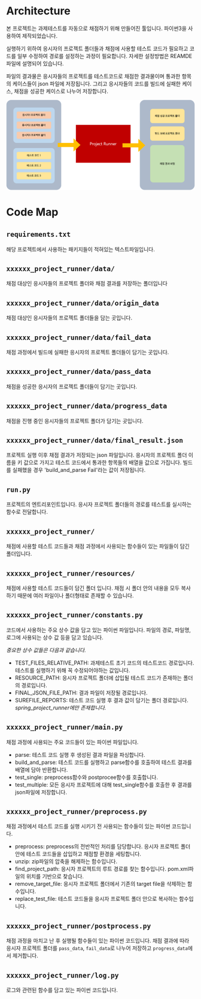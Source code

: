 # Architecture

본 프로젝트는 과제테스트를 자동으로 채점하기 위해 만들어진 툴입니다. 파이썬3을 사용하여 제작되었습니다.

실행하기 위하여 응시자의 프로젝트 폴더들과 채점에 사용할 테스트 코드가 필요하고 코드를 일부 수정하여 경로를 설정하는 과정이 필요합니다. 자세한 설정방법은 REAMDE파일에 설명되어 있습니다.

파일의 결과물은 응시자들의 프로젝트를 테스트코드로 채점한 결과물이며 통과한 항목의 케이스들이 json 파일에 저장됩니다. 그리고 응시자들의 코드를 빌드에 실패한 케이스, 채점을 성공한 케이스로 나누어 저장합니다.

![flow](./images/flow.png)

# Code Map

## `requirements.txt`

해당 프로젝트에서 사용하는 패키지들이 적혀있는 텍스트파일입니다.

## `xxxxxx_project_runner/data/`

채점 대상인 응시자들의 프로젝트 폴더와 채점 결과를 저장하는 폴더입니다

## `xxxxxx_project_runner/data/origin_data`

채점 대상인 응시자들의 프로젝트 폴더들을 담는 곳입니다.

## `xxxxxx_project_runner/data/fail_data`

채점 과정에서 빌드에 실패한 응시자의 프로젝트 폴더들이 담기는 곳입니다.

## `xxxxxx_project_runner/data/pass_data`

채점을 성공한 응시자의 프로젝트 폴더들이 담기는 곳입니다.

## `xxxxxx_project_runner/data/progress_data`

채점을 진행 중인 응시자들의 프로젝트 폴더가 담기는 곳입니다.

## `xxxxxx_project_runner/data/final_result.json`

프로젝트 실행 이후 채점 결과가 저장되는 json 파일입니다. 응시자의 프로젝트 폴더 이름을 키 값으로 가지고 테스트 코드에서 통과한 항목들의 배열을 값으로 가집니다. 빌드를 실패했을 경우 'build_and_parse Fail'라는 값이 저장됩니다.

## `run.py`

프로젝트의 엔트리포인트입니다. 응시자 프로젝트 폴더들의 경로를 테스트를 실시하는 함수로 전달합니다.

## `xxxxxx_project_runner/`

채점에 사용할 테스트 코드들과 채점 과정에서 사용되는 함수들이 있는 파일들이 담긴 폴더입니다.

## `xxxxxx_project_runner/resources/`

채점에 사용할 테스트 코드들이 담긴 폴더 입니다. 채점 시 폴더 안의 내용을 모두 복사하기 때문에 여러 파일이나 폴더형태로 존재할 수 있습니다.

## `xxxxxx_project_runner/constants.py`

코드에서 사용하는 주요 상수 값을 담고 있는 파이썬 파일입니다. 파일의 경로, 파일명, 로그에 사용되는 상수 값 등을 담고 있습니다.

_중요한 상수 값들은 다음과 같습니다._

- TEST_FILES_RELATIVE_PATH: 과제테스트 초기 코드의 테스트코드 경로입니다. 테스트를 실행하기 위해 꼭 수정되어야하는 값입니다.
- RESOURCE_PATH: 응시자 프로젝트 폴더에 삽입될 테스트 코드가 존재하는 폴더의 경로입니다.
- FINAL_JSON_FILE_PATH: 결과 파일이 저장될 경로입니다.
- SUREFILE_REPORTS: 테스트 코드 실행 후 결과 값이 담기는 폴더 경로입니다. _spring_project_runner에만 존재합니다._

## `xxxxxx_project_runner/main.py`

채점 과정에 사용되는 주요 코드들이 있는 파이썬 파일입니다.

- parse: 테스트 코드 실행 후 생성된 결과 파일을 파싱합니다.
- build_and_parse: 테스트 코드를 실행하고 parse함수를 호출하여 테스트 결과를 배열에 담아 반환합니다.
- test_single: preprocess함수와 postprocee함수를 호출합니다.
- test_multiple: 모든 응시자 프로젝트에 대해 test_single함수를 호출한 후 결과를 json파일에 저장합니다.

## `xxxxxx_project_runner/preprocess.py`

채점 과정에서 테스트 코드를 실행 시키기 전 사용되는 함수들이 있는 파이썬 코드입니다.

- preprocess: preprocess의 전반적인 처리를 담당합니다. 응시자 프로젝트 폴더 안에 테스트 코드들을 삽입하고 채점할 환경을 세팅합니다.
- unzip: zip파일의 압축을 해제하는 함수입니다.
- find_project_path: 응시자 프로젝트의 루트 경로를 찾는 함수입니다. pom.xml파일의 위치를 기반으로 찾습니다.
- remove_target_file: 응시자 프로젝트 폴더에서 기존의 target file을 삭제하는 함수입니다.
- replace_test_file: 테스트 코드들을 응시자 프로젝트 폴더 안으로 복사하는 함수입니다.

## `xxxxxx_project_runner/postprocess.py`

채점 과정을 마치고 난 후 실행될 함수들이 있는 파이썬 코드입니다. 채점 결과에 따라 응시자 프로젝트 폴더를 `pass_data`, `fail_data`로 나누어 저장하고 `progress_data`에서 제거합니다.

## `xxxxxx_project_runner/log.py`

로그와 관련된 함수를 담고 있는 파이썬 코드입니다.
